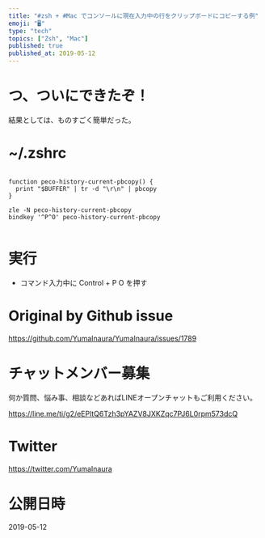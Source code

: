 ```yaml
---
title: "#zsh + #Mac でコンソールに現在入力中の行をクリップボードにコピーする例"
emoji: "🖥"
type: "tech"
topics: ["Zsh", "Mac"]
published: true
published_at: 2019-05-12
---
```


# つ、ついにできたぞ！

結果としては、ものすごく簡単だった。

# ~/.zshrc

```

function peco-history-current-pbcopy() {
  print "$BUFFER" | tr -d "\r\n" | pbcopy
}

zle -N peco-history-current-pbcopy
bindkey '^P^O' peco-history-current-pbcopy


```

# 実行

- コマンド入力中に Control + P O を押す


# Original by Github issue

https://github.com/YumaInaura/YumaInaura/issues/1789








<!-- Update From Qiita API -->

# チャットメンバー募集


何か質問、悩み事、相談などあればLINEオープンチャットもご利用ください。

https://line.me/ti/g2/eEPltQ6Tzh3pYAZV8JXKZqc7PJ6L0rpm573dcQ





# Twitter


https://twitter.com/YumaInaura


<!-- Update From Qiita API -->



# 公開日時

2019-05-12
